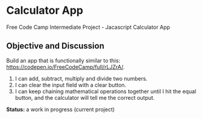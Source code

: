 # Calculator App
Free Code Camp Intermediate Project - Jacascript Calculator App

## Objective and Discussion

Build an app that is functionally similar to this: https://codepen.io/FreeCodeCamp/full/rLJZrA/.

1. I can add, subtract, multiply and divide two numbers.
2. I can clear the input field with a clear button.
3. I can keep chaining mathematical operations together until I hit the equal button, and the calculator will tell me the correct output.

**Status:** a work in progress (current project)

